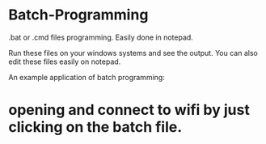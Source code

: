 # Batch-Programming
.bat or .cmd files programming. Easily done in notepad. 

Run these files on your windows systems and see the output.
You can also edit these files easily on notepad.

An example application of batch programming:

# opening and connect to wifi by just clicking on the batch file.



